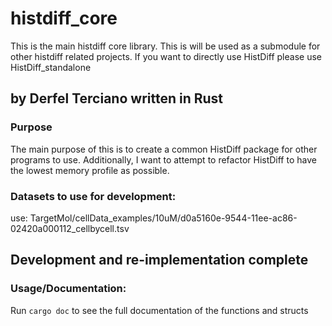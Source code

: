 # histdiff_core

This is the main histdiff core library. This is will be used as a submodule for other histdiff related projects. If you want to directly use HistDiff please use HistDiff_standalone

## by Derfel Terciano written in Rust

### Purpose

The main purpose of this is to create a common HistDiff package for other programs to use.
Additionally, I want to attempt to refactor HistDiff to have the lowest memory profile as
possible.

### Datasets to use for development:

use: TargetMol/cellData_examples/10uM/d0a5160e-9544-11ee-ac86-02420a000112_cellbycell.tsv

## Development and re-implementation complete

### Usage/Documentation:

Run `cargo doc` to see the full documentation of the functions and structs
